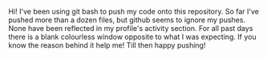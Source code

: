 Hi! I've been using git bash to push my code onto this repository.
So far I've pushed more than a dozen files, but github seems to ignore my pushes.
None have been reflected in my profile's activity section.
For all past days there is a blank colourless window opposite to what I was expecting. If you know the reason behind it help me!
Till then happy pushing!

